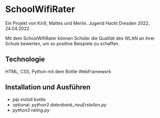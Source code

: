 # SchoolWifiRater

Ein Projekt von Kirill, Mattes und Merlin. Jugend Hackt Dresden 2022, 24.04.2022. 

Mit dem SchoolWifiRater können Schüler die Qualität des WLAN an ihrer Schule bewerten, um so positive Beispiele zu schaffen.

## Technologie
HTML, CSS, Python mit dem Bottle WebFramework

## Installation und Ausführen

- *pip install bottle*
- optional: *python3 datenbank_neuErstellen.py*
- *python3 rating.py*
  

